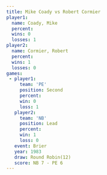 ```yaml
---
title: Mike Coady vs Robert Cormier
player1:               
  name: Coady, Mike    
  percent:             
  wins: 0              
  losses: 1            
player2:               
  name: Cormier, Robert
  percent:             
  wins: 1              
  losses: 0            
games:
 - player1:          
     team: 'PE'      
     position: Second
     percent:        
     win: 0          
     loss: 1         
   player2:        
     team: 'NB'    
     position: Lead
     percent:      
     win: 1        
     loss: 0       
   event: Brier         
   year: 1983           
   draw: Round Robin(12)
   score: NB 7 - PE 6   
---
```

